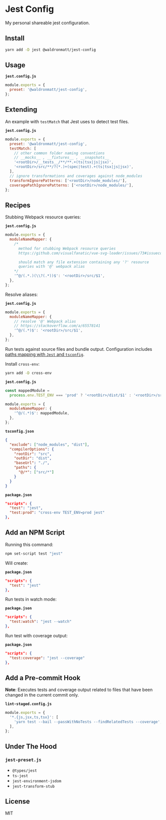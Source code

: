 # Jest Config

My personal shareable jest configuration.

## Install

```bash
yarn add -D jest @waldronmatt/jest-config
```

## Usage

**`jest.config.js`**

```js
module.exports = {
  preset: '@waldronmatt/jest-config',
};
```

## Extending

An example with `testMatch` that Jest uses to detect test files.

**`jest.config.js`**

```js
module.exports = {
  preset: '@waldronmatt/jest-config',
  testMatch: [
    // other common folder naming conventions
    // __mocks__ , __fixtures__ , __snapshots__
    '<rootDir>/__tests__/**/**.+(ts|tsx|js|jsx)',
    '<rootDir>/src/**/?(*.)+(spec|test).+(ts|tsx|js|jsx)',
  ],
  // ignore transformations and coverages against node_modules
  transformIgnorePatterns: ['<rootDir>/node_modules/'],
  coveragePathIgnorePatterns: ['<rootDir>/node_modules/'],
};
```

## Recipes

Stubbing Webpack resource queries:

**`jest.config.js`**

```js
module.exports = {
  moduleNameMapper: {
    /*
      method for stubbing Webpack resource queries
      https://github.com/visualfanatic/vue-svg-loader/issues/73#issuecomment-478295746

      should match any file extension containing any '?' resource
      queries with '@' webpack alias
    */
    '^@/(.*.)(\\?(.*))$': '<rootDir>/src/$1',
  },
};
```

Resolve aliases:

**`jest.config.js`**

```js
module.exports = {
  moduleNameMapper: {
    // resolve '@' Webpack alias
    // https://stackoverflow.com/a/65578141
    '^@/(.*)$': '<rootDir>/src/$1',
  },
};
```

Run tests against source files and bundle output. Configuration includes [paths mapping with `Jest` and `tsconfig`](https://kulshekhar.github.io/ts-jest/docs/getting-started/paths-mapping/).

Install `cross-env`:

```bash
yarn add -D cross-env
```

**`jest.config.js`**

```js
const mappedModule =
  process.env.TEST_ENV === 'prod' ? '<rootDir>/dist/$1' : '<rootDir>/src/$1';

module.exports = {
  moduleNameMapper: {
    '^@/(.*)$': mappedModule,
  },
};
```

**`tsconfig.json`**

```json
{
  "exclude": ["node_modules", "dist"],
  "compilerOptions": {
    "rootDir": "src",
    "outDir": "dist",
    "baseUrl": "./",
    "paths": {
      "@/*": ["src/*"]
    }
  }
}
```

**`package.json`**

```json
"scripts": {
  "test": "jest",
  "test:prod": "cross-env TEST_ENV=prod jest"
},
```

## Add an NPM Script

Running this command:

```bash
npm set-script test "jest"
```

Will create:

**`package.json`**

```json
"scripts": {
  "test": "jest"
},
```

Run tests in watch mode:

**`package.json`**

```json
"scripts": {
  "test:watch": "jest --watch"
},
```

Run test with coverage output:

**`package.json`**

```json
"scripts": {
  "test:coverage": "jest --coverage"
},
```

## Add a Pre-commit Hook

**Note**: Executes tests and coverage output related to files that have been changed in the current commit only.

**`lint-staged.config.js`**

```js
module.exports = {
  '*.{js,jsx,ts,tsx}': [
    'yarn test --bail --passWithNoTests --findRelatedTests --coverage',
  ],
};
```

## Under The Hood

### `jest-preset.js`

- `@types/jest`
- `ts-jest`
- `jest-environment-jsdom`
- `jest-transform-stub`

## License

MIT
